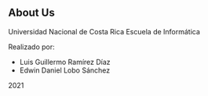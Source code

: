 ## About Us

Universidad Nacional de Costa Rica
Escuela de Informática

Realizado por:
- Luis Guillermo Ramírez Díaz
- Edwin Daniel Lobo Sánchez

2021

